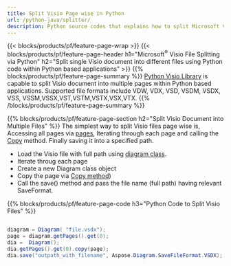 ```yaml
---
title: Split Visio Page wise in Python
url: /python-java/splitter/
description: Python source codes that explains how to split Microsoft Visio files into multiple files in Python applications
---
```


{{< blocks/products/pf/feature-page-wrap >}}
{{< blocks/products/pf/feature-page-header h1="Microsoft<sup>&reg;</sup> Visio File Splitting via Python" h2="Split single Visio document into different files using Python code within Python based applications" >}}
{{% blocks/products/pf/feature-page-summary %}}
[Python Visio Library](/diagram/python-java/) is capable to split Visio document into multiple pages within Python based applications. Supported file formats include VDW, VDX, VSD, VSDM, VSDX, VSS, VSSM,VSSX,VST,VSTM,VSTX,VSX,VTX.
{{% /blocks/products/pf/feature-page-summary  %}}

{{% blocks/products/pf/feature-page-section  h2="Split Visio Document into Multiple Files" %}}
The simplest way to split Visio files page wise is, Accessing all pages via [pages](https://reference.aspose.com/diagram/python-java/asposediagram.api/diagram#Pages), Iterating through each page and calling the [Copy](https://reference.aspose.com/diagram/python-java/asposediagram.api/page#copy(com.aspose.diagram.Page)) method. Finally saving it into a specified path. 

+  Load the Visio file with full path using [diagram class](https://reference.aspose.com/diagram/python-java/asposediagram.api/diagram).
+  Iterate throug each page
+  Create a new Diagram class object
+  Copy the page via [Copy method](https://reference.aspose.com/diagram/python-java/asposediagram.api/page#copy(com.aspose.diagram.Page)))
+  Call the save() method and pass the file name (full path) having relevant SaveFormat.

{{% blocks/products/pf/feature-page-code h3="Python Code to Split Visio Files" %}}

```cs

diagram = Diagram( "file.vsdx");
page = diagram.getPages().get(0);
dia =  Diagram();
dia.getPages().get(0).copy(page);
dia.save("outpath_with_filename", Aspose.Diagram.SaveFileFormat.VSDX);  

```
